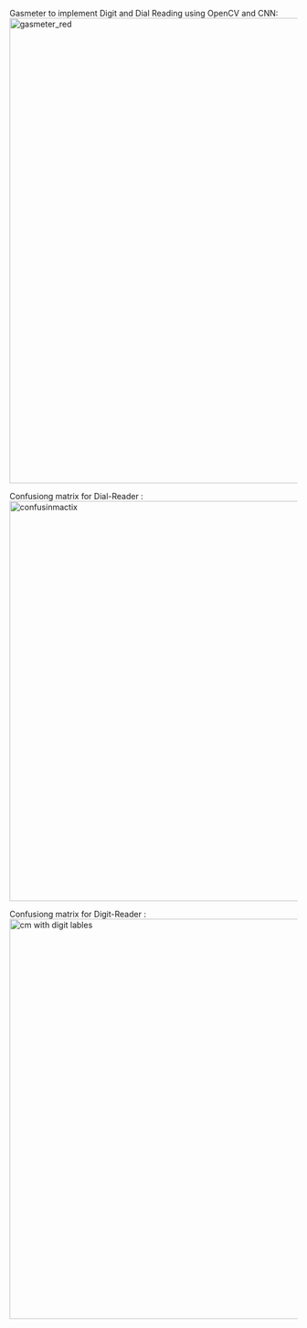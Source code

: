 

Gasmeter to implement Digit and Dial Reading using OpenCV and CNN:
<img width="983" height="814" alt="gasmeter_red" src="https://github.com/user-attachments/assets/076b27ff-a851-4bc2-a034-89f20a3550a7" />


Confusiong matrix for Dial-Reader : 
<img width="1000" height="700" alt="confusinmactix" src="https://github.com/user-attachments/assets/bdf81473-adea-4b8b-9729-46b25b32482a" />

Confusiong matrix for Digit-Reader :
<img width="1000" height="700" alt="cm with digit lables" src="https://github.com/user-attachments/assets/ef3a55a5-1066-48e3-ba2d-dfd5b471cdfa" />
